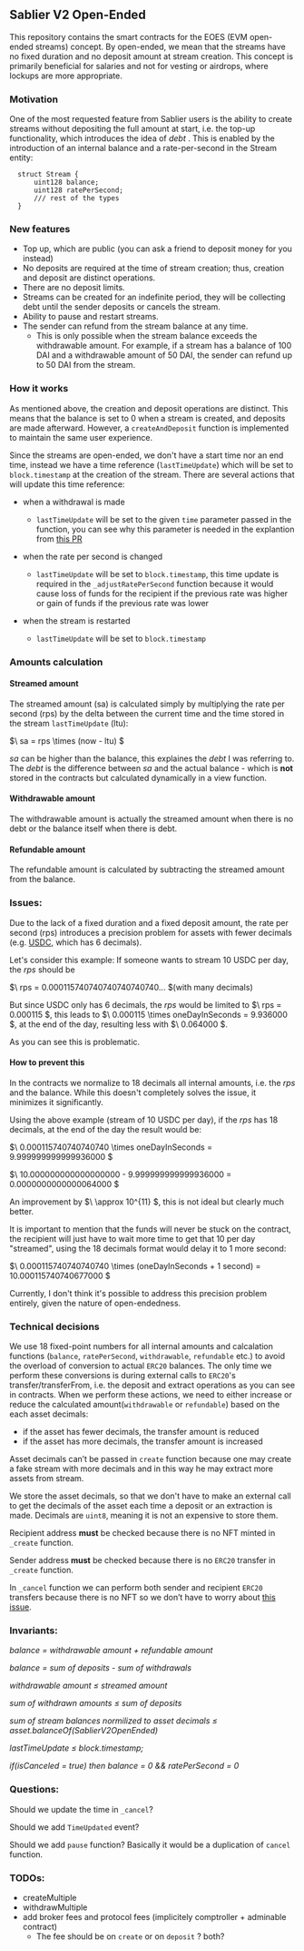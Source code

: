 ## Sablier V2 Open-Ended

This repository contains the smart contracts for the EOES (EVM open-ended streams) concept. By open-ended, we mean that
the streams have no fixed duration and no deposit amount at stream creation. This concept is primarily beneficial for
salaries and not for vesting or airdrops, where lockups are more appropriate.

### Motivation

One of the most requested feature from Sablier users is the ability to create streams without depositing the full amount
at start, i.e. the top-up functionality, which introduces the idea of _debt_ . This is enabled by the introduction of an
internal balance and a rate-per-second in the Stream entity:

```solidity
  struct Stream {
      uint128 balance;
      uint128 ratePerSecond;
      /// rest of the types
  }
```

### New features

- Top up, which are public (you can ask a friend to deposit money for you instead)
- No deposits are required at the time of stream creation; thus, creation and deposit are distinct operations.
- There are no deposit limits.
- Streams can be created for an indefinite period, they will be collecting debt until the sender deposits or cancels the
  stream.
- Ability to pause and restart streams.
- The sender can refund from the stream balance at any time.
  - This is only possible when the stream balance exceeds the withdrawable amount. For example, if a stream has a
    balance of 100 DAI and a withdrawable amount of 50 DAI, the sender can refund up to 50 DAI from the stream.

### How it works

As mentioned above, the creation and deposit operations are distinct. This means that the balance is set to 0 when a
stream is created, and deposits are made afterward. However, a `createAndDeposit` function is implemented to maintain
the same user experience.

Since the streams are open-ended, we don't have a start time nor an end time, instead we have a time reference
(`lastTimeUpdate`) which will be set to `block.timestamp` at the creation of the stream. There are several actions that
will update this time reference:

- when a withdrawal is made

  - `lastTimeUpdate` will be set to the given `time` parameter passed in the function, you can see why this parameter is
    needed in the explantion from [this PR](https://github.com/sablier-labs/v2-open-ended/pull/4)

- when the rate per second is changed
  - `lastTimeUpdate` will be set to `block.timestamp`, this time update is required in the `_adjustRatePerSecond`
    function because it would cause loss of funds for the recipient if the previous rate was higher or gain of funds if
    the previous rate was lower
- when the stream is restarted
  - `lastTimeUpdate` will be set to `block.timestamp`

### Amounts calculation

#### Streamed amount

The streamed amount (sa) is calculated simply by multiplying the rate per second (rps) by the delta between the current
time and the time stored in the stream `lastTimeUpdate` (ltu):

$\ sa = rps \times (now - ltu) \$

_sa_ can be higher than the balance, this explaines the _debt_ I was referring to. The _debt_ is the difference between
_sa_ and the actual balance - which is **not** stored in the contracts but calculated dynamically in a view function.

#### Withdrawable amount

The withdrawable amount is actually the streamed amount when there is no debt or the balance itself when there is debt.

#### Refundable amount

The refundable amount is calculated by subtracting the streamed amount from the balance.

### Issues:

Due to the lack of a fixed duration and a fixed deposit amount, the rate per second (rps) introduces a precision problem
for assets with fewer decimals (e.g. [USDC](https://etherscan.io/token/0xa0b86991c6218b36c1d19d4a2e9eb0ce3606eb48s),
which has 6 decimals).

Let's consider this example: If someone wants to stream 10 USDC per day, the _rps_ should be

$\ rps = 0.000115740740740740740740... \$(with many decimals)

But since USDC only has 6 decimals, the _rps_ would be limited to $\ rps = 0.000115 \$, this leads to $\ 0.000115 \times
oneDayInSeconds = 9.936000 \$, at the end of the day, resulting less with $\ 0.064000 \$.

As you can see this is problematic.

#### How to prevent this

In the contracts we normalize to 18 decimals all internal amounts, i.e. the _rps_ and the balance. While this doesn't
completely solves the issue, it minimizes it significantly.

Using the above example (stream of 10 USDC per day), if the _rps_ has 18 decimals, at the end of the day the result
would be:

$\ 0.000115740740740740 \times oneDayInSeconds = 9.999999999999936000 \$

$\ 10.000000000000000000 - 9.999999999999936000 = 0.0000000000000064000 \$

An improvement by $\ \approx 10^{11} \$, this is not ideal but clearly much better.

It is important to mention that the funds will never be stuck on the contract, the recipient will just have to wait more
time to get that 10 per day "streamed", using the 18 decimals format would delay it to 1 more second:

$\ 0.000115740740740740 \times (oneDayInSeconds + 1 second) = 10.000115740740677000 \$

Currently, I don't think it's possible to address this precision problem entirely, given the nature of open-endedness.

### Technical decisions

We use 18 fixed-point numbers for all internal amounts and calcalation functions (`balance`, `ratePerSecond`,
`withdrawable`, `refundable` etc.) to avoid the overload of conversion to actual `ERC20` balances. The only time we
perform these conversions is during external calls to `ERC20`'s transfer/transferFrom, i.e. the deposit and extract
operations as you can see in contracts. When we perform these actions, we need to either increase or reduce the
calculated amount(`withdrawable` or `refundable`) based on the each asset decimals:

- if the asset has fewer decimals, the transfer amount is reduced
- if the asset has more decimals, the transfer amount is increased

Asset decimals can’t be passed in `create` function because one may create a fake stream with more decimals and in this
way he may extract more assets from stream.

We store the asset decimals, so that we don't have to make an external call to get the decimals of the asset each time a
deposit or an extraction is made. Decimals are `uint8`, meaning it is not an expensive to store them.

Recipient address **must** be checked because there is no NFT minted in `_create` function.

Sender address **must** be checked because there is no `ERC20` transfer in `_create` function.

In `_cancel` function we can perform both sender and recipient `ERC20` transfers because there is no NFT so we don’t
have to worry about [this issue](https://github.com/cantinasec/review-sablier/issues/11).

### Invariants:

_balance = withdrawable amount + refundable amount_

_balance = sum of deposits - sum of withdrawals_

_withdrawable amount ≤ streamed amount_

_sum of withdrawn amounts ≤ sum of deposits_

_sum of stream balances normilized to asset decimals ≤ asset.balanceOf(SablierV2OpenEnded)_

_lastTimeUpdate ≤ block.timestamp;_

_if(isCanceled = true) then balance = 0 && ratePerSecond = 0_

### Questions:

Should we update the time in `_cancel`?

Should we add `TimeUpdated` event?

Should we add `pause` function? Basically it would be a duplication of `cancel` function.

### TODOs:

- createMultiple
- withdrawMultiple
- add broker fees and protocol fees (implicitely comptroller + adminable contract)
  - The fee should be on `create` or on `deposit` ? both?
